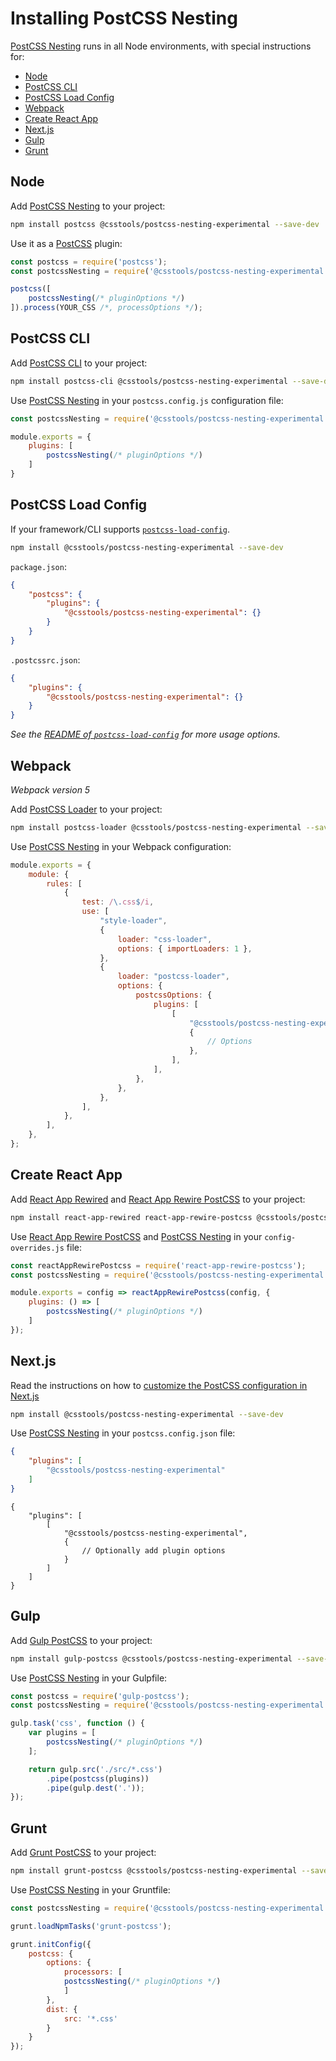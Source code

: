 # Installing PostCSS Nesting

[PostCSS Nesting] runs in all Node environments, with special instructions for:

- [Node](#node)
- [PostCSS CLI](#postcss-cli)
- [PostCSS Load Config](#postcss-load-config)
- [Webpack](#webpack)
- [Create React App](#create-react-app)
- [Next.js](#nextjs)
- [Gulp](#gulp)
- [Grunt](#grunt)

## Node

Add [PostCSS Nesting] to your project:

```bash
npm install postcss @csstools/postcss-nesting-experimental --save-dev
```

Use it as a [PostCSS] plugin:

```js
const postcss = require('postcss');
const postcssNesting = require('@csstools/postcss-nesting-experimental');

postcss([
	postcssNesting(/* pluginOptions */)
]).process(YOUR_CSS /*, processOptions */);
```

## PostCSS CLI

Add [PostCSS CLI] to your project:

```bash
npm install postcss-cli @csstools/postcss-nesting-experimental --save-dev
```

Use [PostCSS Nesting] in your `postcss.config.js` configuration file:

```js
const postcssNesting = require('@csstools/postcss-nesting-experimental');

module.exports = {
	plugins: [
		postcssNesting(/* pluginOptions */)
	]
}
```

## PostCSS Load Config

If your framework/CLI supports [`postcss-load-config`](https://github.com/postcss/postcss-load-config).

```bash
npm install @csstools/postcss-nesting-experimental --save-dev
```

`package.json`:

```json
{
	"postcss": {
		"plugins": {
			"@csstools/postcss-nesting-experimental": {}
		}
	}
}
```

`.postcssrc.json`:

```json
{
	"plugins": {
		"@csstools/postcss-nesting-experimental": {}
	}
}
```

_See the [README of `postcss-load-config`](https://github.com/postcss/postcss-load-config#usage) for more usage options._

## Webpack

_Webpack version 5_

Add [PostCSS Loader] to your project:

```bash
npm install postcss-loader @csstools/postcss-nesting-experimental --save-dev
```

Use [PostCSS Nesting] in your Webpack configuration:

```js
module.exports = {
	module: {
		rules: [
			{
				test: /\.css$/i,
				use: [
					"style-loader",
					{
						loader: "css-loader",
						options: { importLoaders: 1 },
					},
					{
						loader: "postcss-loader",
						options: {
							postcssOptions: {
								plugins: [
									[
										"@csstools/postcss-nesting-experimental",
										{
											// Options
										},
									],
								],
							},
						},
					},
				],
			},
		],
	},
};
```

## Create React App

Add [React App Rewired] and [React App Rewire PostCSS] to your project:

```bash
npm install react-app-rewired react-app-rewire-postcss @csstools/postcss-nesting-experimental --save-dev
```

Use [React App Rewire PostCSS] and [PostCSS Nesting] in your
`config-overrides.js` file:

```js
const reactAppRewirePostcss = require('react-app-rewire-postcss');
const postcssNesting = require('@csstools/postcss-nesting-experimental');

module.exports = config => reactAppRewirePostcss(config, {
	plugins: () => [
		postcssNesting(/* pluginOptions */)
	]
});
```

## Next.js

Read the instructions on how to [customize the PostCSS configuration in Next.js](https://nextjs.org/docs/advanced-features/customizing-postcss-config)

```bash
npm install @csstools/postcss-nesting-experimental --save-dev
```

Use [PostCSS Nesting] in your `postcss.config.json` file:

```json
{
	"plugins": [
		"@csstools/postcss-nesting-experimental"
	]
}
```

```json5
{
	"plugins": [
		[
			"@csstools/postcss-nesting-experimental",
			{
				// Optionally add plugin options
			}
		]
	]
}
```

## Gulp

Add [Gulp PostCSS] to your project:

```bash
npm install gulp-postcss @csstools/postcss-nesting-experimental --save-dev
```

Use [PostCSS Nesting] in your Gulpfile:

```js
const postcss = require('gulp-postcss');
const postcssNesting = require('@csstools/postcss-nesting-experimental');

gulp.task('css', function () {
	var plugins = [
		postcssNesting(/* pluginOptions */)
	];

	return gulp.src('./src/*.css')
		.pipe(postcss(plugins))
		.pipe(gulp.dest('.'));
});
```

## Grunt

Add [Grunt PostCSS] to your project:

```bash
npm install grunt-postcss @csstools/postcss-nesting-experimental --save-dev
```

Use [PostCSS Nesting] in your Gruntfile:

```js
const postcssNesting = require('@csstools/postcss-nesting-experimental');

grunt.loadNpmTasks('grunt-postcss');

grunt.initConfig({
	postcss: {
		options: {
			processors: [
			postcssNesting(/* pluginOptions */)
			]
		},
		dist: {
			src: '*.css'
		}
	}
});
```

[Gulp PostCSS]: https://github.com/postcss/gulp-postcss
[Grunt PostCSS]: https://github.com/nDmitry/grunt-postcss
[PostCSS]: https://github.com/postcss/postcss
[PostCSS CLI]: https://github.com/postcss/postcss-cli
[PostCSS Loader]: https://github.com/postcss/postcss-loader
[PostCSS Nesting]: https://github.com/csstools/postcss-plugins/tree/main/experimental/postcss-nesting
[React App Rewire PostCSS]: https://github.com/csstools/react-app-rewire-postcss
[React App Rewired]: https://github.com/timarney/react-app-rewired
[Next.js]: https://nextjs.org
